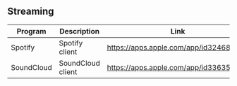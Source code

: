 ## Streaming

| Program | Description | Link | Plugins | Comment |
| --- | --- | --- | --- | --- |
| Spotify | Spotify client | https://apps.apple.com/app/id324684580 |
| SoundCloud | SoundCloud client | https://apps.apple.com/app/id336353151 |
